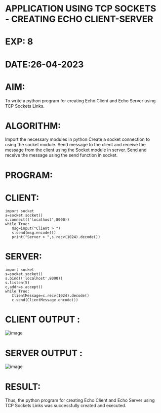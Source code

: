 # APPLICATION USING TCP SOCKETS - CREATING ECHO CLIENT-SERVER
# EXP: 8
# DATE:26-04-2023
# AIM:
To write a python program for creating Echo Client and Echo Server using TCP Sockets Links.

# ALGORITHM:
Import the necessary modules in python
Create a socket connection to using the socket module.
Send message to the client and receive the message from the client using the Socket module in server.
Send and receive the message using the send function in socket.
# PROGRAM:
# CLIENT:
```
import socket
s=socket.socket()
s.connect(('localhost',8000))
while True:
   msg=input("Client > ")
   s.send(msg.encode())
   print("Server > ",s.recv(1024).decode())
```
# SERVER:
```
import socket
s=socket.socket()
s.bind(('localhost',8000))
s.listen(5)
c,addr=s.accept()
while True:
   ClientMessage=c.recv(1024).decode()
   c.send(ClientMessage.encode())
```
# CLIENT OUTPUT :
![image](https://github.com/DhanushPalani/EX-8/assets/121594640/70336953-f1c4-4c6b-bb75-5a2c591ff153)


# SERVER OUTPUT :
![image](https://github.com/DhanushPalani/EX-8/assets/121594640/c1ad24b0-f5a8-4eb7-92f8-fd35df70dc76)


# RESULT:
Thus, the python program for creating Echo Client and Echo Server using TCP Sockets Links was successfully created and executed.

